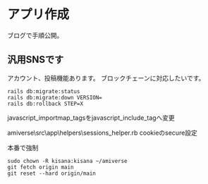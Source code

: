 # アプリ作成

ブログで手順公開。

## 汎用SNSです
アカウント、投稿機能あります。
ブロックチェーンに対応したいです。

```
rails db:migrate:status
rails db:migrate:down VERSION=
rails db:rollback STEP=X
```
javascript_importmap_tagsをjavascript_include_tagへ変更

amiverse\src\app\helpers\sessions_helper.rb
cookieのsecure設定

本番で強制
```
sudo chown -R kisana:kisana ~/amiverse
git fetch origin main
git reset --hard origin/main
```
